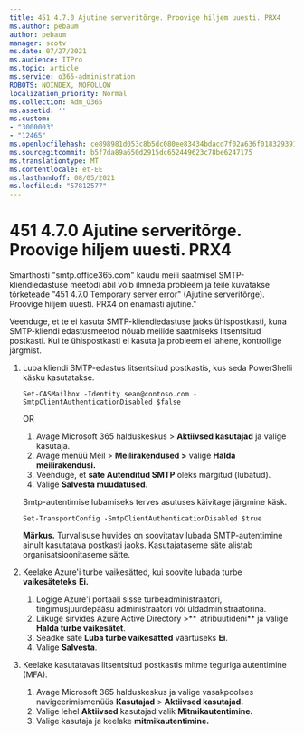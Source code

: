 ```yaml
---
title: 451 4.7.0 Ajutine serveritõrge. Proovige hiljem uuesti. PRX4
ms.author: pebaum
author: pebaum
manager: scotv
ms.date: 07/27/2021
ms.audience: ITPro
ms.topic: article
ms.service: o365-administration
ROBOTS: NOINDEX, NOFOLLOW
localization_priority: Normal
ms.collection: Adm_O365
ms.assetid: ''
ms.custom:
- "3000003"
- "12465"
ms.openlocfilehash: ce898981d053c8b5dc080ee83434bdacd7f02a636f0183293915bacdb48ba4ef
ms.sourcegitcommit: b5f7da89a650d2915dc652449623c78be6247175
ms.translationtype: MT
ms.contentlocale: et-EE
ms.lasthandoff: 08/05/2021
ms.locfileid: "57812577"
---
```

# <a name="451-470-temporary-server-error-please-try-again-later-prx4"></a>451 4.7.0 Ajutine serveritõrge. Proovige hiljem uuesti. PRX4

Smarthosti "smtp.office365.com" kaudu meili saatmisel SMTP-kliendiedastuse meetodi abil võib ilmneda probleem ja teile kuvatakse tõrketeade "451 4.7.0 Temporary server error" (Ajutine serveritõrge). Proovige hiljem uuesti. PRX4 on enamasti ajutine." 

Veenduge, et te ei kasuta SMTP-kliendiedastuse jaoks ühispostkasti, kuna SMTP-kliendi edastusmeetod nõuab meilide saatmiseks litsentsitud postkasti. Kui te ühispostkasti ei kasuta ja probleem ei lahene, kontrollige järgmist.

1. Luba kliendi SMTP-edastus litsentsitud postkastis, kus seda PowerShelli käsku kasutatakse.

    ```Set-CASMailbox -Identity sean@contoso.com -SmtpClientAuthenticationDisabled $false```

    OR

    1. Avage Microsoft 365 halduskeskus > **Aktiivsed kasutajad** ja valige kasutaja.
    1. Avage menüü Meil > **Meilirakendused >** valige **Halda meilirakendusi.** 
    1. Veenduge, et **säte Autenditud SMTP** oleks märgitud (lubatud).
    1. Valige **Salvesta muudatused**.
    
    Smtp-autentimise lubamiseks terves asutuses käivitage järgmine käsk.

    `Set-TransportConfig -SmtpClientAuthenticationDisabled $true`
 
    **Märkus.** Turvalisuse huvides on soovitatav lubada SMTP-autentimine ainult kasutatava postkasti jaoks. Kasutajataseme säte alistab organisatsioonitaseme sätte.

2. Keelake Azure'i turbe vaikesätted, kui soovite lubada turbe **vaikesäteteks** **Ei.**

    1. Logige Azure'i portaali sisse turbeadministraatori, tingimusjuurdepääsu administraatori või üldadministraatorina.
    1. Liikuge sirvides Azure Active Directory >**  atribuutideni** ja valige **Halda turbe vaikesätet**.
    1. Seadke säte **Luba turbe vaikesätted** väärtuseks **Ei**.
    1. Valige **Salvesta**.

3. Keelake kasutatavas litsentsitud postkastis mitme teguriga autentimine (MFA).

    1. Avage Microsoft 365 halduskeskus ja valige vasakpoolses navigeerimismenüüs **Kasutajad**  >  **Aktiivsed kasutajad.**
    1. Valige lehel **Aktiivsed** kasutajad valik **Mitmikautentimine.**
    1. Valige kasutaja ja keelake **mitmikautentimine.**

